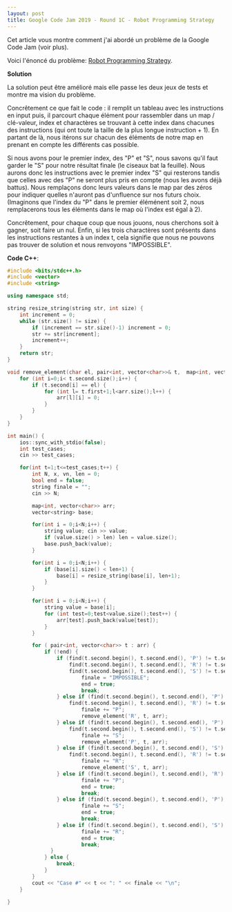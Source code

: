 ```yaml
---
layout: post
title: Google Code Jam 2019 - Round 1C - Robot Programming Strategy
---
```


Cet article vous montre comment j'ai abordé un problème de la Google Code Jam (voir plus).

Voici l'énoncé du problème: [Robot Programming Strategy](https://codingcompetitions.withgoogle.com/codejam/round/00000000000516b9/0000000000134c90).

**Solution**

La solution peut être amélioré mais elle passe les deux jeux de tests et montre ma vision du problème. 

Concrêtement ce que fait le code : il remplit un tableau avec les instructions en input puis, il parcourt chaque élément pour rassembler dans un map / clé-valeur, index et charactères se trouvant à cette index dans chacunes des instructions (qui ont toute la taille de la plus longue instruction + 1).
En partant de là, nous itérons sur chacun des éléments de notre map en prenant en compte les différents cas possible.

Si nous avons pour le premier index, des "P" et "S", nous savons qu'il faut garder le "S" pour notre résultat finale (le ciseaux bat la feuille). Nous aurons donc les instructions avec le premier index "S" qui resterons tandis que celles avec des "P" ne seront plus pris en compte (nous les avons déjà battus).
Nous remplaçons donc leurs valeurs dans le map par des zéros pour indiquer quelles n'auront pas d'unfluence sur nos futurs choix.
(Imaginons que l'index du "P" dans le premier éléménent soit 2, nous remplacerons tous les éléments dans le map où l'index est égal à 2).

Concrêtement, pour chaque coup que nous jouons, nous cherchons soit à gagner, soit faire un nul.
Enfin, si les trois charactères sont présents dans les instructions restantes à un index t, cela signifie que nous ne pouvons pas trouver de solution et nous renvoyons "IMPOSSIBLE".

**Code C++**:


```cpp
#include <bits/stdc++.h>
#include <vector>
#include <string>

using namespace std;

string resize_string(string str, int size) {
    int increment = 0;
    while (str.size() != size) {
        if (increment == str.size()-1) increment = 0;
        str += str[increment];
        increment++;
    }
    return str;
}

void remove_element(char el, pair<int, vector<char>>& t,  map<int, vector<char>> arr) {
    for (int i=0;i< t.second.size();i++) {
        if (t.second[i] == el) {
            for (int l= t.first+1;l<arr.size();l++) {
                arr[l][i] = 0;
            }
        }
    }
}

int main() {
    ios::sync_with_stdio(false);
    int test_cases;
    cin >> test_cases;

    for(int t=1;t<=test_cases;t++) {
        int N, x, vn, len = 0;
        bool end = false;
        string finale = "";
        cin >> N;

        map<int, vector<char>> arr;
        vector<string> base;

        for(int i = 0;i<N;i++) {
            string value; cin >> value;
            if (value.size() > len) len = value.size();
            base.push_back(value);
        }

        for(int i = 0;i<N;i++) {
            if (base[i].size() < len+1) {
                base[i] = resize_string(base[i], len+1);
            }
        }

        for(int i = 0;i<N;i++) {
            string value = base[i];
            for (int test=0;test<value.size();test++) {
                arr[test].push_back(value[test]); 
            } 
        }

        for ( pair<int, vector<char>> t : arr) {
            if (!end) {
                if (find(t.second.begin(), t.second.end(), 'P') != t.second.end() && 
                    find(t.second.begin(), t.second.end(), 'R') != t.second.end() &&
                    find(t.second.begin(), t.second.end(), 'S') != t.second.end()) {
                        finale = "IMPOSSIBLE";
                        end = true;
                        break;
                } else if (find(t.second.begin(), t.second.end(), 'P') != t.second.end() && 
                    find(t.second.begin(), t.second.end(), 'R') != t.second.end()) {
                        finale += "P";
                        remove_element('R', t, arr);
                } else if (find(t.second.begin(), t.second.end(), 'P') != t.second.end() && 
                    find(t.second.begin(), t.second.end(), 'S') != t.second.end()) {
                        finale += "S";
                        remove_element('P', t, arr);
                } else if (find(t.second.begin(), t.second.end(), 'S') != t.second.end() && 
                    find(t.second.begin(), t.second.end(), 'R') != t.second.end()) {
                        finale += "R";
                        remove_element('S', t, arr);
                } else if (find(t.second.begin(), t.second.end(), 'R') != t.second.end()) {
                        finale += "P";
                        end = true;
                        break;
                } else if (find(t.second.begin(), t.second.end(), 'P') != t.second.end()) {
                        finale += "S";
                        end = true;
                        break;
                } else if (find(t.second.begin(), t.second.end(), 'S') != t.second.end()) {
                        finale += "R";
                        end = true;
                        break;
              }
            } else {
                break;
            }
        }
        cout << "Case #" << t << ": " << finale << "\n";
    }

}
```